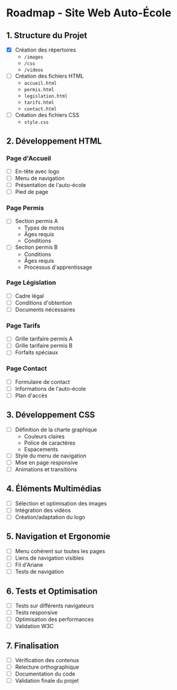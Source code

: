 # Roadmap - Site Web Auto-École

## 1. Structure du Projet
- [x] Création des répertoires
  - `/images`
  - `/css`
  - `/videos`
- [ ] Création des fichiers HTML
  - `accueil.html`
  - `permis.html`
  - `legislation.html`
  - `tarifs.html`
  - `contact.html`
- [ ] Création des fichiers CSS
  - `style.css`

## 2. Développement HTML
### Page d'Accueil
- [ ] En-tête avec logo
- [ ] Menu de navigation
- [ ] Présentation de l'auto-école
- [ ] Pied de page

### Page Permis
- [ ] Section permis A
  - Types de motos
  - Âges requis
  - Conditions
- [ ] Section permis B
  - Conditions
  - Âges requis
  - Processus d'apprentissage

### Page Législation
- [ ] Cadre légal
- [ ] Conditions d'obtention
- [ ] Documents nécessaires

### Page Tarifs
- [ ] Grille tarifaire permis A
- [ ] Grille tarifaire permis B
- [ ] Forfaits spéciaux

### Page Contact
- [ ] Formulaire de contact
- [ ] Informations de l'auto-école
- [ ] Plan d'accès

## 3. Développement CSS
- [ ] Définition de la charte graphique
  - Couleurs claires
  - Police de caractères
  - Espacements
- [ ] Style du menu de navigation
- [ ] Mise en page responsive
- [ ] Animations et transitions

## 4. Éléments Multimédias
- [ ] Sélection et optimisation des images
- [ ] Intégration des vidéos
- [ ] Création/adaptation du logo

## 5. Navigation et Ergonomie
- [ ] Menu cohérent sur toutes les pages
- [ ] Liens de navigation visibles
- [ ] Fil d'Ariane
- [ ] Tests de navigation

## 6. Tests et Optimisation
- [ ] Tests sur différents navigateurs
- [ ] Tests responsive
- [ ] Optimisation des performances
- [ ] Validation W3C

## 7. Finalisation
- [ ] Vérification des contenus
- [ ] Relecture orthographique
- [ ] Documentation du code
- [ ] Validation finale du projet 